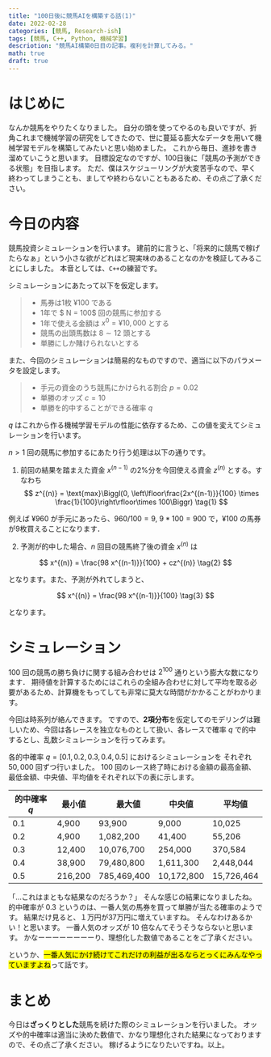 ```yaml
---
title: "100日後に競馬AIを構築する話(1)"
date: 2022-02-28
categories: [競馬, Research-ish]
tags: [競馬, C++, Python, 機械学習]
descriotion: "競馬AI構築0日目の記事。複利を計算してみる。"
math: true
draft: true
---
```


# はじめに
なんか競馬をやりたくなりました。
自分の頭を使ってやるのも良いですが、折角これまで機械学習の研究をしてきたので、世に蔓延る膨大なデータを用いて機械学習モデルを構築してみたいと思い始めました。
これから毎日、進捗を書き溜めていこうと思います。
目標設定なのですが、100日後に「競馬の予測ができる状態」を目指します。
ただ、僕はスケジューリングが大変苦手なので、早く終わってしまうことも、ましてや終わらないこともあるため、その点ご了承ください。

# 今日の内容
競馬投資シミュレーションを行います。
建前的に言うと、「将来的に競馬で稼げたらなぁ」という小さな欲がどれほど現実味のあることなのかを検証してみることにしました。
本音としては、`C++`の練習です。

シミュレーションにあたって以下を仮定します。
> * 馬券は1枚 $¥100$ である
> * 1年で $ N = 100$ 回の競馬に参加する
> * 1年で使える金額は $x^0 = ¥10,000$ とする
> * 競馬の出頭馬数は $8\sim 12$ 頭とする
> * 単勝にしか賭けられないとする

また、今回のシミュレーションは簡易的なものですので、適当に以下のパラメータを設定します。
> * 手元の資金のうち競馬にかけられる割合 $p = 0.02$
> * 単勝のオッズ $c = 10$
> * 単勝を的中することができる確率 $q$

$q$ はこれから作る機械学習モデルの性能に依存するため、この値を変えてシミュレーションを行います。

$n > 1$ 回の競馬に参加するにあたり行う処理は以下の通りです。
1. 前回の結果を踏まえた資金 $x^{(n-1)}$ の2%分を今回使える資金 $z^{(n)}$ とする。すなわち
$$
z^{(n)} = \text{max}\Biggl(0, \left\lfloor\frac{2x^{(n-1)}}{100} \times \frac{1}{100}\right\rfloor\times 100\Biggr)
\tag{1}
$$

例えば $¥960$ が手元にあったら、$960/100=9$, $9*100=900$ で，$¥100$ の馬券が9枚買えることになります．

2. 予測が的中した場合、$n$ 回目の競馬終了後の資金 $x^{(n)}$ は

$$
    x^{(n)} = \frac{98 x^{(n-1)}}{100} + cz^{(n)}
    \tag{2}
$$

となります。また、予測が外れてしまうと、

$$
    x^{(n)} = \frac{98 x^{(n-1)}}{100}
    \tag{3}
$$

となります。

# シミュレーション
$100$ 回の競馬の勝ち負けに関する組み合わせは $2^{100}$ 通りという膨大な数になります．
期待値を計算するためにはこれらの全組み合わせに対して平均を取る必要があるため、計算機をもってしても非常に莫大な時間がかかることがわかります。

今回は時系列が絡んできます。
ですので、**2項分布**を仮定してのモデリングは難しいため、今回は各レースを独立なものとして扱い、各レースで確率 $q$ で的中するとし、乱数シミュレーションを行ってみます。


各的中確率 $q=[0.1, 0.2, 0.3, 0.4, 0.5]$ におけるシミュレーションを それぞれ $50,000$ 回ずつ行いました。
$100$ 回のレース終了時における金額の最高金額、最低金額、中央値、平均値をそれぞれ以下の表に示します。

|  的中確率 $q$  |  最小値  |　最大値  |  中央値  |  平均値  |
| ---- | ---- | ---- | ---- |  ----  |
|  0.1  |  4,900  |  93,900  |  9,000  |  10,025  |
|  0.2  |  4,900  |  1,082,200  |  41,400  |  55,206 |
|  0.3  |  12,400  |  10,076,700  |  254,000  |  370,584  |
|  0.4  |  38,900  |  79,480,800  |  1,611,300  |  2,448,044 |
|  0.5  |  216,200  |  785,469,400  |  10,172,800  | 15,726,464 |

「…これはまともな結果なのだろうか？」
そんな感じの結果になりましたね。
的中確率が $0.3$ というのは、一番人気の馬券を買って単勝が当たる確率のようです。
結果だけ見ると、１万円が37万円に増えていますね。
そんなわけあるかい！と思います。
一番人気のオッズが $10$ 倍なんてそうそうならないと思います。
かなーーーーーーーーり、理想化した数値であることをご了承ください。

というか、<mark>一番人気にかけ続けてこれだけの利益が出るならとっくにみんなやっていますよね</mark>って話です。

# まとめ
今日は**ざっくりとした**競馬を続けた際のシミュレーションを行いました。
オッズや的中確率は適当に決めた数値で、かなり理想化された結果になっておりますので、その点ご了承ください。
稼げるようになりたいですね。以上。
